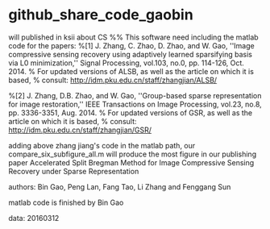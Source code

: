 # github_share_code_gaobin
will published in ksii about CS
%% This software need including the matlab code for the papers:
%[1] J. Zhang, C. Zhao, D. Zhao, and W. Gao, ''Image compressive sensing recovery using adaptively learned sparsifying basis via L0 minimization,'' Signal Processing, vol.103, no.0,  pp. 114-126, Oct. 2014.
%   For updated versions of ALSB, as well as the article on which it is based,
%   consult: http://idm.pku.edu.cn/staff/zhangjian/ALSB/

%[2] J. Zhang, D.B. Zhao, and W. Gao, ''Group-based sparse representation for image restoration,'' IEEE Transactions on Image Processing, vol.23, no.8,  pp. 3336-3351, Aug. 2014.
%   For updated versions of GSR, as well as the article on which it is based,
%   consult: http://idm.pku.edu.cn/staff/zhangjian/GSR/

adding above zhang jiang's code in the matlab path, our compare_six_subfigure_all.m  will produce the most figure in our publishing paper 
Accelerated Split Bregman Method for Image Compressive Sensing Recovery under Sparse Representation

authors: Bin Gao, Peng Lan, Fang Tao, Li Zhang and Fenggang Sun

matlab code is finished by Bin Gao

data: 20160312
